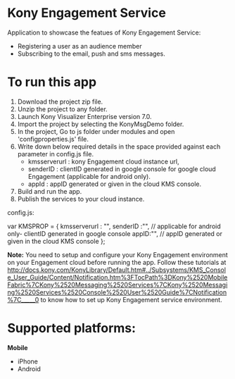 Kony Engagement Service
====================

Application to showcase the featues of Kony Engagement Service:
- Registering a user as an audience member
- Subscribing to the email, push and sms messages.

# To run this app

1. Download the project zip file.
2. Unzip the project to any folder.
3. Launch Kony Visualizer Enterprise version 7.0.
4. Import the project by selecting the KonyMsgDemo folder.
5. In the project, Go to js folder under modules and open 'configproperties.js' file.
6. Write down below required details in the space provided against each parameter in config.js file.
	* kmsserverurl :  kony Engagement cloud instance url,
	* senderID 	: clientID generated in google console for google cloud Engagement (applicable for android only). 
	* appId		: appID generated or given in the cloud KMS console.
7. Build and run the app.
8. Publish the services to your cloud instance.

 
config.js:

var KMSPROP = {
		kmsserverurl : "<Enter your Engagement cloud instance url...>",
		senderID :"<Enter your senderID..>", // applicable for android only- clientID generated in google console
		appID:"<Enter your app id...>", // appID generated or given in the cloud KMS console
};
	

**Note:**
You need to setup and configure your Kony Engagement environment on your Engagement cloud before running the app. Follow these tutorials 
at  http://docs.kony.com/KonyLibrary/Default.htm#../Subsystems/KMS_Console_User_Guide/Content/Notification.htm%3FTocPath%3DKony%2520MobileFabric%7CKony%2520Messaging%2520Services%7CKony%2520Messaging%2520Services%2520Console%2520User%2520Guide%7CNotification%7C_____0 
to know how to set up Kony Engagement service environment.

# Supported platforms:
**Mobile**
 * iPhone
 * Android
